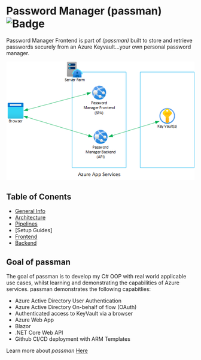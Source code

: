 # Password Manager (passman) ![Badge](https://github.com/willjonesazureadmin/passwordmanager/actions/workflows/deploy-production.yml/badge.svg) 

Password Manager Frontend is part of *(passman)* built to store and retrieve passwords securely from an Azure Keyvault...your own personal password manager. 

![Passman Architecture](/docs/images/passman-architecture.png)
## Table of Conents

* [General Info](https://passman.azurewebsites.net)
* [Architecture](/docs/architecture/readme.md)
* [Pipelines](/docs/pipelines/readme.md)
* [Setup Guides]
* [Frontend](https://github.com/willjonesazureadmin/passwordmanager/frontend/readme.md)
* [Backend](https://github.com/willjonesazureadmin/passwordmanager/backend/readme.md)

## Goal of passman 
The goal of passman is to develop my C# OOP with real world applicable use cases, whilst learning and demonstrating the capabilities of Azure services. passman demonstrates the following capabitlies:

* Azure Active Directory User Authentication
* Azure Active Directory On-behalf of flow (OAuth)
* Authenticated access to KeyVault via a browser
* Azure Web App
* Blazor
* .NET Core Web API
* Github CI/CD deployment with ARM Templates

Learn more about *passman* [Here](https://passman.azurewebsites.net)





